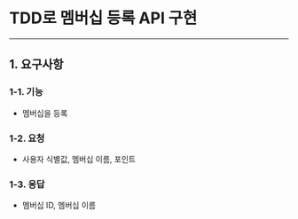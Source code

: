 # TDD로 멤버십 등록 API 구현

---

## 1. 요구사항

### 1-1. 기능

- 멤버십을 등록

### 1-2. 요청

- 사용자 식별값, 멤버십 이름, 포인트

### 1-3. 응답

- 멤버십 ID, 멤버십 이름